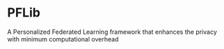 # PFLib
A Personalized Federated Learning framework that enhances the privacy with minimum computational overhead

